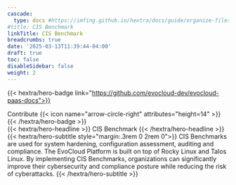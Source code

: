 ```yaml
---
cascade:
  type: docs #https://imfing.github.io/hextra/docs/guide/organize-files/#layouts
#title: CIS Benchmark
linkTitle: CIS Benchmark
breadcrumbs: true
date: '2025-03-13T11:39:44-04:00'
draft: true
toc: false
disableSidebar: false
weight: 2
---
```


<!-- markdownlint-disable MD033 MD034-->
{{< hextra/hero-badge link="https://github.com/evocloud-dev/evocloud-paas-docs">}}
  <div class="hx-w-2 hx-h-2 hx-rounded-full hx-bg-primary-400"></div>
  Contribute
  {{< icon name="arrow-circle-right" attributes="height=14" >}}
{{< /hextra/hero-badge >}}

<div class="hx-mt-6 hx-mb-6">
{{< hextra/hero-headline >}}
  CIS Benchmark
{{< /hextra/hero-headline >}}
</div>

<div class="hx-mb-12">
{{< hextra/hero-subtitle style="margin:.3rem 0 2rem 0">}}
  CIS Benchmarks are used  for system hardening, configuration assessment, auditing and compliance.
  The EvoCloud Platform is built on top of Rocky Linux and Talos Linux. By implementing CIS Benchmarks,
  organizations can significantly improve their cybersecurity and compliance posture while reducing the risk of cyberattacks.
{{< /hextra/hero-subtitle >}}
</div>


